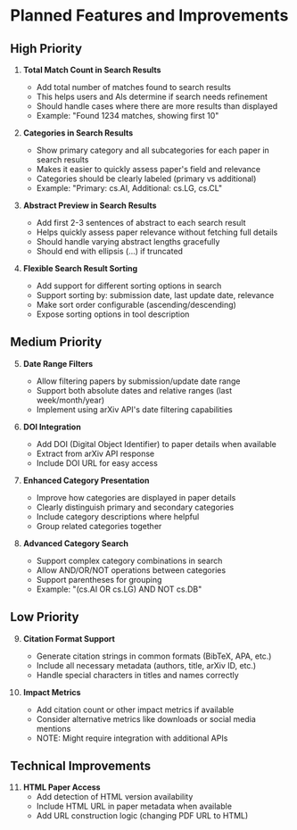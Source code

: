 # Planned Features and Improvements

## High Priority
1. **Total Match Count in Search Results**
   - Add total number of matches found to search results
   - This helps users and AIs determine if search needs refinement
   - Should handle cases where there are more results than displayed
   - Example: "Found 1234 matches, showing first 10"

2. **Categories in Search Results**
   - Show primary category and all subcategories for each paper in search results
   - Makes it easier to quickly assess paper's field and relevance
   - Categories should be clearly labeled (primary vs additional)
   - Example: "Primary: cs.AI, Additional: cs.LG, cs.CL"

3. **Abstract Preview in Search Results**
   - Add first 2-3 sentences of abstract to each search result
   - Helps quickly assess paper relevance without fetching full details
   - Should handle varying abstract lengths gracefully
   - Should end with ellipsis (...) if truncated

4. **Flexible Search Result Sorting**
   - Add support for different sorting options in search
   - Support sorting by: submission date, last update date, relevance
   - Make sort order configurable (ascending/descending)
   - Expose sorting options in tool description

## Medium Priority
5. **Date Range Filters**
   - Allow filtering papers by submission/update date range
   - Support both absolute dates and relative ranges (last week/month/year)
   - Implement using arXiv API's date filtering capabilities

6. **DOI Integration**
   - Add DOI (Digital Object Identifier) to paper details when available
   - Extract from arXiv API response
   - Include DOI URL for easy access

7. **Enhanced Category Presentation**
   - Improve how categories are displayed in paper details
   - Clearly distinguish primary and secondary categories
   - Include category descriptions where helpful
   - Group related categories together

8. **Advanced Category Search**
   - Support complex category combinations in search
   - Allow AND/OR/NOT operations between categories
   - Support parentheses for grouping
   - Example: "(cs.AI OR cs.LG) AND NOT cs.DB"

## Low Priority
9. **Citation Format Support**
   - Generate citation strings in common formats (BibTeX, APA, etc.)
   - Include all necessary metadata (authors, title, arXiv ID, etc.)
   - Handle special characters in titles and names correctly

10. **Impact Metrics**
    - Add citation count or other impact metrics if available
    - Consider alternative metrics like downloads or social media mentions
    - NOTE: Might require integration with additional APIs

## Technical Improvements
11. **HTML Paper Access**
    - Add detection of HTML version availability
    - Include HTML URL in paper metadata when available
    - Add URL construction logic (changing PDF URL to HTML)